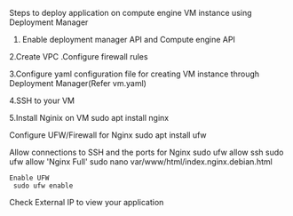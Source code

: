 Steps to deploy application on compute engine VM instance using Deployment Manager

1. Enable deployment manager API and Compute engine API

2.Create VPC .Configure firewall rules

3.Configure yaml configuration file for creating VM instance through Deployment Manager(Refer vm.yaml)

4.SSH to your VM

5.Install Nginix on VM
    sudo apt install nginx
    
  Configure UFW/Firewall for Nginx
     sudo apt install ufw
     
  Allow connections to SSH and the ports for Nginx
    sudo ufw allow ssh
    sudo ufw allow 'Nginx Full'
    sudo nano var/www/html/index.nginx.debian.html
    
    Enable UFW
     sudo ufw enable
     
  Check External IP to view your application

